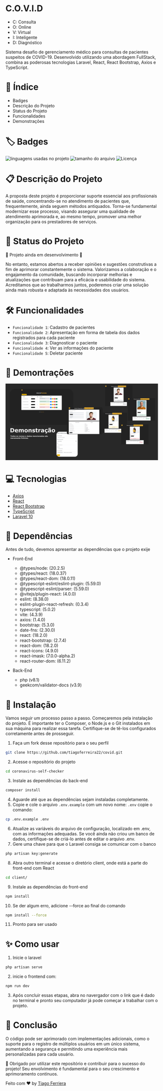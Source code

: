 # C.O.V.I.D
* C: Consulta
* O: Online
* V: Virtual
* I: Inteligente
* D: Diagnóstico

Sistema desafio de gerenciamento médico para consultas de pacientes suspeitos de COVID-19. Desenvolvido utilizando uma abordagem FullStack, combina as poderosas tecnologias Laravel, React, React Bootstrap, Axios e TypeScript.

# 📖 Índice
* Badges
* Descrição do Projeto
* Status do Projeto
* Funcionalidades
* Demonstrações

# 🏷️ Badges 
<img alt="linguagens usadas no projeto" src="https://img.shields.io/github/languages/count/tiagoferreira22/covid" /> <img alt="tamanho do arquivo" src="https://img.shields.io/github/repo-size/tiagoferreira22/covid" /> <img alt="Licença" src="https://img.shields.io/github/license/tiagoferreira22/covid" />

# 📋 Descrição do Projeto
A proposta deste projeto é proporcionar suporte essencial aos profissionais de saúde, concentrando-se no atendimento de pacientes que, frequentemente, ainda seguem métodos antiquados. Torna-se fundamental modernizar esse processo, visando assegurar uma qualidade de atendimento aprimorada e, ao mesmo tempo, promover uma melhor organização para os prestadores de serviços.

# 🌱 Status do Projeto
:construction: Projeto ainda em desenvolvimento :construction: 

No entanto, estamos abertos a receber opiniões e sugestões construtivas a fim de aprimorar constantemente o sistema. Valorizamos a colaboração e o engajamento da comunidade, buscando incorporar melhorias e atualizações que contribuam para a eficácia e usabilidade do sistema. Acreditamos que ao trabalharmos juntos, poderemos criar uma solução ainda mais robusta e adaptada às necessidades dos usuários.

# 🛠️ Funcionalidades 
- `Funcionalidade 1`: Cadastro de pacientes
- `Funcionalidade 2`: Apresentação em forma de tabela dos dados registrados para cada paciente
- `Funcionalidade 3`: Diagnosticar o paciente
- `Funcionalidade 4`: Ver as informações do paciente
- `Funcionalidade 5`: Deletar paciente

# 🎥 Demontrações
<img src="coronavirus-self-checker/public/fotodemonstracao.png" alt="Telas de demonstrações" />

# 💻 Tecnologias
- <a href="https://axios-http.com/docs/intro">Axios</a>
- <a href="https://legacy.reactjs.org/docs/getting-started.html">React</a>
- <a href="https://react-bootstrap-v4.netlify.app/getting-started/introduction/">React Bootstrap</a>
- <a href="https://www.typescriptlang.org/docs/">TypeScript</a>
- <a href="https://laravel.com/docs/10.x/readme">Laravel 10</a>

# 🧩 Dependências
Antes de tudo, devemos apresentar as dependências que o projeto exije
* Front-End
    * @types/node: (20.2.5)
    * @types/react: (18.0.37)
    * @types/react-dom: (18.0.11)
    * @typescript-eslint/eslint-plugin: (5.59.0)
    * @typescript-eslint/parser: (5.59.0)
    * @vitejs/plugin-react: (4.0.0)
    * eslint: (8.38.0)
    * eslint-plugin-react-refresh: (0.3.4)
    * typescript: (5.0.2)
    * vite: (4.3.9)
    * axios: (1.4.0)
    * bootstrap: (5.3.0)
    * date-fns: (2.30.0)
    * react: (18.2.0)
    * react-bootstrap: (2.7.4)
    * react-dom: (18.2.0)
    * react-icons: (4.9.0)
    * react-imask: (7.0.0-alpha.2)
    * react-router-dom: (6.11.2)

* Back-End
    * php (v8.1)
    * geekcom/validator-docs (v3.9)

# 🔧 Instalação
Vamos seguir um processo passo a passo. Começaremos pela instalação do projeto. 
É importante ter o Composer, o Node.js e o Git instalados em sua máquina para realizar essa tarefa. Certifique-se de tê-los configurados corretamente antes de prosseguir.

1. Faça um fork desse repositório para o seu perfil
```bash 
git clone https://github.com/tiagoferreira22/covid.git
```
2. Acesse o repositório do projeto
```bash
cd coronavirus-self-checker
```
3. Instale as dependências do back-end
```bash 
composer install
```
4. Aguarde até que as dependências sejam instaladas completamente.
5. Copie e cole o arquivo `.env.example` com um novo nome: `.env`
copie o comando:
```bash
cp .env.example .env
```
6. Atualize as variáveis do arquivo de configuração, localizado em .env, com as informações adequadas. Se você ainda não criou um banco de dados, certifique-se de criá-lo antes de editar o arquivo .env.
7. Gere uma chave para que o Laravel consiga se comunicar com o banco
```bash
php artisan key:generate
```
8. Abra outro terminal e acesse o diretório client, onde está a parte do front-end com React
```bash
cd client/
```
9. Instale as dependências do front-end
```bash
npm install
```
10. Se der algum erro, adicione --force ao final do comando
```bash 
npm install --force
```
11. Pronto para ser usado

# ✨ Como usar
1. Inicie o laravel
```bash
php artisan serve
```
2. inicie o frontend com:
```bash
npm run dev
```
3. Após concluir essas etapas, abra no navergador com o link que é dado no terminal e pronto seu computador já pode começar a trabalhar com o projeto.

# 🎯 Conclusão
O código pode ser aprimorado com implementações adicionais, como o suporte para o registro de múltiplos usuários em um único sistema, aumentando a segurança e permitindo uma experiência mais personalizadas para cada usuário.

🌟 Obrigado por utilizar este repositório e contribuir para o sucesso do projeto! Seu envolvimento é fundamental para o seu crescimento e aprimoramento contínuos.

Feito com ❤️ by <a href="https://github.com/tiagoferreira22">Tiago Ferriera</a>
